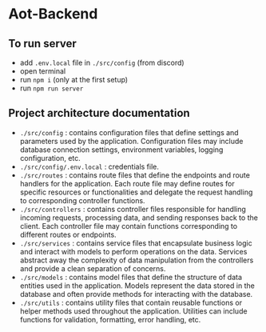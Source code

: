 # Aot-Backend

## To run server
  - add ```.env.local``` file in ```./src/config``` (from discord)
  - open terminal
  - run ```npm i``` (only at the first setup)
  - run ```npm run server```

## Project architecture documentation
  - ```./src/config``` : contains configuration files that define settings and parameters used by the application. Configuration files may include database connection settings, environment variables, logging configuration, etc.
  - ```./src/config/.env.local``` : credentials file.
  - ```./src/routes``` : contains route files that define the endpoints and route handlers for the application. Each route file may define routes for specific resources or functionalities and delegate the request handling to corresponding controller functions.
  - ```./src/controllers``` : contains controller files responsible for handling incoming requests, processing data, and sending responses back to the client. Each controller file may contain functions corresponding to different routes or endpoints.
  - ```./src/services``` : contains service files that encapsulate business logic and interact with models to perform operations on the data. Services abstract away the complexity of data manipulation from the controllers and provide a clean separation of concerns.
  - ```./src/models``` : contains model files that define the structure of data entities used in the application. Models represent the data stored in the database and often provide methods for interacting with the database.
  - ```./src/utils``` : contains utility files that contain reusable functions or helper methods used throughout the application. Utilities can include functions for validation, formatting, error handling, etc.